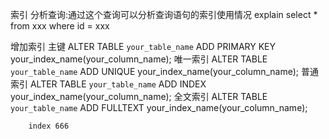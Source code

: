 索引
	分析查询:通过这个查询可以分析查询语句的索引使用情况
	explain select * from xxx where id = xxx

增加索引
	主键
		ALTER TABLE `your_table_name`
		ADD PRIMARY KEY your_index_name(your_column_name);
	唯一索引
		ALTER TABLE `your_table_name`
		ADD UNIQUE your_index_name(your_column_name);
	普通索引
		ALTER TABLE `your_table_name`
		ADD INDEX your_index_name(your_column_name);
	全文索引
		ALTER TABLE `your_table_name`
		ADD FULLTEXT your_index_name(your_column_name);




		index 666
